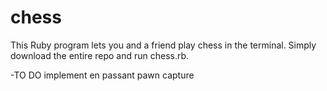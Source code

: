 # chess
This Ruby program lets you and a friend play chess in the terminal. Simply download the entire repo and run chess.rb.

-TO DO
implement en passant pawn capture
